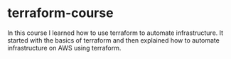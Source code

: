 # terraform-course
In this course I learned how to use terraform to automate infrastructure. It started with the basics of terraform and then explained how to automate infrastructure on AWS using terraform.
